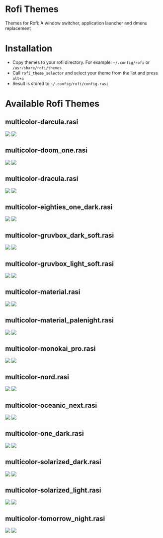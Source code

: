 # Rofi Themes
Themes for Rofi: A window switcher, application launcher and dmenu replacement

# Installation
* Copy themes to your rofi directory. For example: `~/.config/rofi` or `/usr/share/rofi/themes`
* Call `rofi_theme_selector` and select your theme from the list and press `alt+a`
* Result is stored to `~/.config/rofi/config.rasi`

# Available Rofi Themes
## multicolor-darcula.rasi
![](images/multicolor-darcula-zoom.jpg)
![](images/multicolor-darcula.jpg)
## multicolor-doom_one.rasi
![](images/multicolor-doom_one-zoom.jpg)
![](images/multicolor-doom_one.jpg)
## multicolor-dracula.rasi
![](images/multicolor-dracula-zoom.jpg)
![](images/multicolor-dracula.jpg)
## multicolor-eighties_one_dark.rasi
![](images/multicolor-eighties_one_dark-zoom.jpgi)
![](images/multicolor-eighties_one_dark.jpgi)
## multicolor-gruvbox_dark_soft.rasi
![](images/multicolor-gruvbox_dark_soft-zoom.jpg)
![](images/multicolor-gruvbox_dark_soft.jpg)
## multicolor-gruvbox_light_soft.rasi
![](images/multicolor-gruvbox_light_soft-zoom.jpg)
![](images/multicolor-gruvbox_light_soft.jpg)
## multicolor-material.rasi
![](images/multicolor-material-zoom.jpg)
![](images/multicolor-material.jpg)
## multicolor-material_palenight.rasi
![](images/multicolor-material_palenight-zoom.jpg)
![](images/multicolor-material_palenight.jpg)
## multicolor-monokai_pro.rasi
![](images/multicolor-monokai_pro-zoom.jpg)
![](images/multicolor-monokai_pro.jpg)
## multicolor-nord.rasi
![](images/multicolor-nord-zoom.jpg)
![](images/multicolor-nord.jpg)
## multicolor-oceanic_next.rasi
![](images/multicolor-oceanic_next-zoom.jpg)
![](images/multicolor-oceanic_next.jpg)
## multicolor-one_dark.rasi
![](images/multicolor-one_dark-zoom.jpg)
![](images/multicolor-one_dark.jpg)
## multicolor-solarized_dark.rasi
![](images/multicolor-solarized_dark-zoom.jpg)
![](images/multicolor-solarized_dark.jpg)
## multicolor-solarized_light.rasi
![](images/multicolor-solarized_light-zoom.jpg)
![](images/multicolor-solarized_light.jpg)
## multicolor-tomorrow_night.rasi
![](images/multicolor-tomorrow_night-zoom.jpg)
![](images/multicolor-tomorrow_night.jpg)
